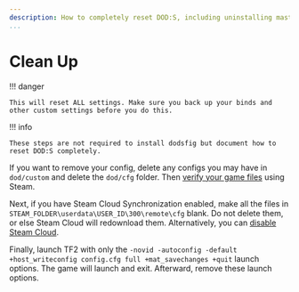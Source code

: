 ```yaml
---
description: How to completely reset DOD:S, including uninstalling mastercomfig or other configs.
...
```

# Clean Up

!!! danger

    This will reset ALL settings. Make sure you back up your binds and other custom settings before you do this.

!!! info

    These steps are not required to install dodsfig but document how to reset DOD:S completely.

If you want to remove your config, delete any
configs you may have in `dod/custom` and delete the `dod/cfg` folder.
Then [verify your game files](https://help.steampowered.com/en/faqs/view/0C48-FCBD-DA71-93EB)
using Steam.

Next, if you have Steam Cloud Synchronization enabled, make all the files in
`STEAM_FOLDER\userdata\USER_ID\300\remote\cfg` blank. Do not delete them, or
else Steam Cloud will redownload them. Alternatively, you can
[disable Steam Cloud](https://help.steampowered.com/en/faqs/view/68D2-35AB-09A9-7678#enabling).

Finally, launch TF2 with only the
`-novid -autoconfig -default +host_writeconfig config.cfg full +mat_savechanges +quit` launch
options. The game will launch and exit. Afterward, remove these launch options.
